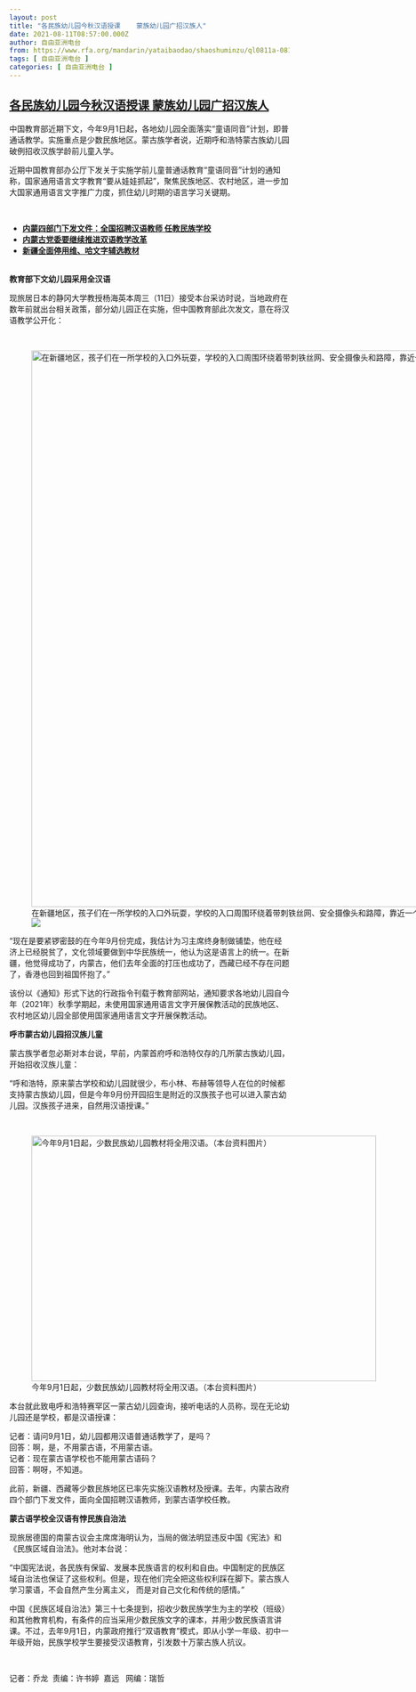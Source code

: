 ```yaml
---
layout: post
title: "各民族幼儿园今秋汉语授课    蒙族幼儿园广招汉族人"
date: 2021-08-11T08:57:00.000Z
author: 自由亚洲电台
from: https://www.rfa.org/mandarin/yataibaodao/shaoshuminzu/ql0811a-08112021045557.html
tags: [ 自由亚洲电台 ]
categories: [ 自由亚洲电台 ]
---
```

<!--1628672220000-->
[各民族幼儿园今秋汉语授课    蒙族幼儿园广招汉族人](https://www.rfa.org/mandarin/yataibaodao/shaoshuminzu/ql0811a-08112021045557.html)
------

<div>
<p>中国教育部近期下文，今年9月1日起，各地幼儿园全面落实“童语同音”计划，即普通话教学。实施重点是少数民族地区。蒙古族学者说，近期呼和浩特蒙古族幼儿园破例招收汉族学龄前儿童入学。</p><p>近期中国教育部办公厅下发关于实施学前儿童普通话教育“童语同音”计划的通知称，国家通用语言文字教育“要从娃娃抓起”，聚焦民族地区、农村地区，进一步加大国家通用语言文字推广力度，抓住幼儿时期的语言学习关键期。</p><p><br/></p><ul><li><a href="https://www.rfa.org/mandarin/yataibaodao/shaoshuminzu/ql2-12012020074431.html"><strong>内蒙四部门下发文件：全国招聘汉语教师 任教民族学校</strong></a></li><li><strong><a href="https://www.rfa.org/mandarin/Xinwen/6-10252020125018.html">内蒙古党委要继续推进双语教学改革</a></strong></li><li><strong><a href="https://www.rfa.org/mandarin/yataibaodao/shaoshuminzu/ql1-10132017100200.html">新疆全面停用维、哈文字辅选教材</a></strong></li></ul><p><br/><strong>教育部下文幼儿园采用全汉语</strong></p><p>现旅居日本的静冈大学教授杨海英本周三（11日）接受本台采访时说，当地政府在数年前就出台相关政策，部分幼儿园正在实施，但中国教育部此次发文，意在将汉语教学公开化：</p><p><br/></p><p><figure class="image-richtext image-inline captioned" style="width:1500px;"><img alt="在新疆地区，孩子们在一所学校的入口外玩耍，学校的入口周围环绕着带刺铁丝网、安全摄像头和路障，靠近一个写着“请使用国家通用语言”的标志。 （美联社）" height="1000" src="https://www.rfa.org/mandarin/yataibaodao/shaoshuminzu/ql0811a-08112021045557.html/ap21082236179117.jpg/@@images/2f7db63d-7b03-4c10-878e-a72dc6e1f63b.jpeg" title="AP21082236179117.jpg" width="1500"/><figcaption class="image-caption">在新疆地区，孩子们在一所学校的入口外玩耍，学校的入口周围环绕着带刺铁丝网、安全摄像头和路障，靠近一个写着“请使用国家通用语言”的标志。 （美联社）</figcaption><small></small><div id="zoomattribute"><a data-caption="在新疆地区，孩子们在一所学校的入口外玩耍，学校的入口周围环绕着带刺铁丝网、安全摄像头和路障，靠近一个写着“请使用国家通用语言”的标志。 （美联社）" data-fancybox="" href="https://www.rfa.org/mandarin/yataibaodao/shaoshuminzu/ql0811a-08112021045557.html/ap21082236179117.jpg" id="single_image" title="在新疆地区，孩子们在一所学校的入口外玩耍，学校的入口周围环绕着带刺铁丝网、安全摄像头和路障，靠近一个写着“请使用国家通用语言”的标志。 （美联社）"><img src="/++plone++rfa-resources/img/icon-zoom.png"/></a></div></figure></p><p>“现在是要紧锣密鼓的在今年9月份完成，我估计为习主席终身制做铺垫，他在经济上已经脱贫了，文化领域要做到中华民族统一，他认为这是语言上的统一。在新疆，他觉得成功了，内蒙古，他们去年全面的打压也成功了，西藏已经不存在问题了，香港也回到祖国怀抱了。”</p><p>该份以《通知》形式下达的行政指令刊载于教育部网站，通知要求各地幼儿园自今年（2021年）秋季学期起，未使用国家通用语言文字开展保教活动的民族地区、农村地区幼儿园全部使用国家通用语言文字开展保教活动。</p><p><strong>呼市蒙古幼儿园招汉族儿童</strong></p><p>蒙古族学者忽必斯对本台说，早前，内蒙首府呼和浩特仅存的几所蒙古族幼儿园，开始招收汉族儿童：</p><p>“呼和浩特，原来蒙古学校和幼儿园就很少，布小林、布赫等领导人在位的时候都支持蒙古族幼儿园，但是今年9月份开园招生是附近的汉族孩子也可以进入蒙古幼儿园。汉族孩子进来，自然用汉语授课。”</p><p><br/></p><p><figure class="image-richtext image-inline captioned" style="width:620px;"><img alt="今年9月1日起，少数民族幼儿园教材将全用汉语。（本台资料图片）" height="441" src="https://www.rfa.org/mandarin/yataibaodao/shaoshuminzu/ql0811a-08112021045557.html/m0811-qlp2.jpg/@@images/53a09bb4-cee5-49aa-bfe5-ca9b3aeceaad.jpeg" title="m0811-qlp2.jpg" width="620"/><figcaption class="image-caption">今年9月1日起，少数民族幼儿园教材将全用汉语。（本台资料图片）</figcaption><small></small></figure></p><p>本台就此致电呼和浩特赛罕区一蒙古幼儿园查询，接听电话的人员称，现在无论幼儿园还是学校，都是汉语授课：</p><p>记者：请问9月1日，幼儿园都用汉语普通话教学了，是吗？<br/>回答：啊，是，不用蒙古语，不用蒙古语。<br/>记者：现在蒙古语学校也不能用蒙古语码？<br/>回答：啊呀，不知道。</p><p>此前，新疆、西藏等少数民族地区已率先实施汉语教材及授课。去年，内蒙古政府四个部门下发文件，面向全国招聘汉语教师，到蒙古语学校任教。</p><p><strong>蒙古语学校全汉语有悖民族自治法</strong></p><p>现旅居德国的南蒙古议会主席席海明认为，当局的做法明显违反中国《宪法》和《民族区域自治法》。他对本台说：</p><p>“中国宪法说，各民族有保留、发展本民族语言的权利和自由。中国制定的民族区域自治法也保证了这些权利。但是，现在他们完全把这些权利踩在脚下。蒙古族人学习蒙语，不会自然产生分离主义， 而是对自己文化和传统的感情。”</p><p>中国《民族区域自治法》第三十七条提到，招收少数民族学生为主的学校（班级）和其他教育机构，有条件的应当采用少数民族文字的课本，并用少数民族语言讲课。不过，去年9月1日，内蒙政府推行“双语教育”模式，即从小学一年级、初中一年级开始，民族学校学生要接受汉语教育，引发数十万蒙古族人抗议。</p><p><br/></p><p>记者：乔龙  责编：许书婷  嘉远   网编：瑞哲</p>
</div>
